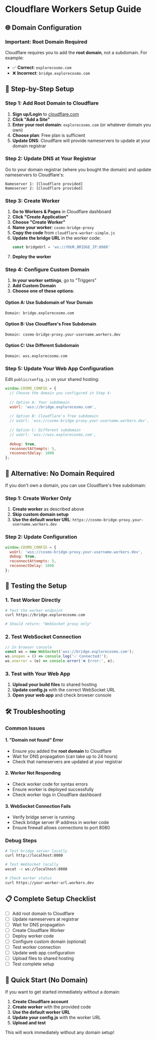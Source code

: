 # Cloudflare Workers Setup Guide

## 🌐 **Domain Configuration**

### **Important: Root Domain Required**

Cloudflare requires you to add the **root domain**, not a subdomain. For example:
- ✅ **Correct**: `explorecosmo.com`
- ❌ **Incorrect**: `bridge.explorecosmo.com`

## 🚀 **Step-by-Step Setup**

### **Step 1: Add Root Domain to Cloudflare**

1. **Sign up/Login** to [cloudflare.com](https://cloudflare.com)
2. **Click "Add a Site"**
3. **Enter your root domain**: `explorecosmo.com` (or whatever domain you own)
4. **Choose plan**: Free plan is sufficient
5. **Update DNS**: Cloudflare will provide nameservers to update at your domain registrar

### **Step 2: Update DNS at Your Registrar**

Go to your domain registrar (where you bought the domain) and update nameservers to Cloudflare's:

```
Nameserver 1: [Cloudflare provided]
Nameserver 2: [Cloudflare provided]
```

### **Step 3: Create Worker**

1. **Go to Workers & Pages** in Cloudflare dashboard
2. **Click "Create Application"**
3. **Choose "Create Worker"**
4. **Name your worker**: `cosmo-bridge-proxy`
5. **Copy the code** from `cloudflare-worker-simple.js`
6. **Update the bridge URL** in the worker code:
   ```javascript
   const bridgeUrl = 'ws://YOUR_BRIDGE_IP:8080'
   ```
7. **Deploy the worker**

### **Step 4: Configure Custom Domain**

1. **In your worker settings**, go to "Triggers"
2. **Add Custom Domain**
3. **Choose one of these options**:

#### **Option A: Use Subdomain of Your Domain**
```
Domain: bridge.explorecosmo.com
```

#### **Option B: Use Cloudflare's Free Subdomain**
```
Domain: cosmo-bridge-proxy.your-username.workers.dev
```

#### **Option C: Use Different Subdomain**
```
Domain: wss.explorecosmo.com
```

### **Step 5: Update Your Web App Configuration**

Edit `public/config.js` on your shared hosting:

```javascript
window.COSMO_CONFIG = {
  // Choose the domain you configured in Step 4:
  
  // Option A: Your subdomain
  wsUrl: 'wss://bridge.explorecosmo.com',
  
  // Option B: Cloudflare's free subdomain
  // wsUrl: 'wss://cosmo-bridge-proxy.your-username.workers.dev',
  
  // Option C: Different subdomain
  // wsUrl: 'wss://wss.explorecosmo.com',
  
  debug: true,
  reconnectAttempts: 5,
  reconnectDelay: 1000
};
```

## 🔧 **Alternative: No Domain Required**

If you don't own a domain, you can use Cloudflare's free subdomain:

### **Step 1: Create Worker Only**
1. **Create worker** as described above
2. **Skip custom domain setup**
3. **Use the default worker URL**: `https://cosmo-bridge-proxy.your-username.workers.dev`

### **Step 2: Update Configuration**
```javascript
window.COSMO_CONFIG = {
  wsUrl: 'wss://cosmo-bridge-proxy.your-username.workers.dev',
  debug: true,
  reconnectAttempts: 5,
  reconnectDelay: 1000
};
```

## 🧪 **Testing the Setup**

### **1. Test Worker Directly**
```bash
# Test the worker endpoint
curl https://bridge.explorecosmo.com

# Should return: "WebSocket proxy only"
```

### **2. Test WebSocket Connection**
```javascript
// In browser console
const ws = new WebSocket('wss://bridge.explorecosmo.com');
ws.onopen = () => console.log('✅ Connected!');
ws.onerror = (e) => console.error('❌ Error:', e);
```

### **3. Test with Your Web App**
1. **Upload your build files** to shared hosting
2. **Update config.js** with the correct WebSocket URL
3. **Open your web app** and check browser console

## 🛠 **Troubleshooting**

### **Common Issues**

#### **1. "Domain not found" Error**
- Ensure you added the **root domain** to Cloudflare
- Wait for DNS propagation (can take up to 24 hours)
- Check that nameservers are updated at your registrar

#### **2. Worker Not Responding**
- Check worker code for syntax errors
- Ensure worker is deployed successfully
- Check worker logs in Cloudflare dashboard

#### **3. WebSocket Connection Fails**
- Verify bridge server is running
- Check bridge server IP address in worker code
- Ensure firewall allows connections to port 8080

### **Debug Steps**
```bash
# Test bridge server locally
curl http://localhost:8080

# Test WebSocket locally
wscat -c ws://localhost:8080

# Check worker status
curl https://your-worker-url.workers.dev
```

## 📋 **Complete Setup Checklist**

- [ ] Add root domain to Cloudflare
- [ ] Update nameservers at registrar
- [ ] Wait for DNS propagation
- [ ] Create Cloudflare Worker
- [ ] Deploy worker code
- [ ] Configure custom domain (optional)
- [ ] Test worker connection
- [ ] Update web app configuration
- [ ] Upload files to shared hosting
- [ ] Test complete setup

## 🎯 **Quick Start (No Domain)**

If you want to get started immediately without a domain:

1. **Create Cloudflare account**
2. **Create worker** with the provided code
3. **Use the default worker URL**
4. **Update your config.js** with the worker URL
5. **Upload and test**

This will work immediately without any domain setup! 